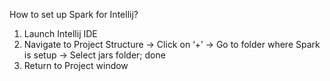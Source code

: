 How to set up Spark for Intellij?
1. Launch Intellij IDE
7. Navigate to Project Structure -> Click on ‘+’ -> Go to folder where Spark is setup -> Select jars folder; done
9. Return to Project window